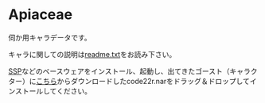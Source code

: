 # Apiaceae

伺か用キャラデータです。

キャラに関しての説明は[readme.txt](https://github.com/as-is-prog/apiaceae/blob/master/readme.txt)をお読み下さい。

[SSP](http://ssp.shillest.net/)などのベースウェアをインストール、起動し、出てきたゴースト（キャラクター）に[こちら](https://github.com/as-is-prog/apiaceae/releases)からダウンロードしたcode22r.narをドラッグ＆ドロップしてインストールしてください。
